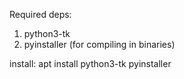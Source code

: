 Required deps:
1. python3-tk
2. pyinstaller (for compiling in binaries)

install:
apt install python3-tk pyinstaller
